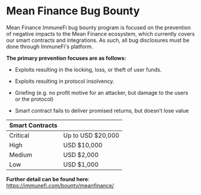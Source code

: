 # Mean Finance Bug Bounty

Mean Finance ImmuneFi bug bounty program is focused on the prevention of negative impacts to the Mean Finance ecosystem, which currently covers our smart contracts and integrations. As such, all bug disclosures must be done through ImmuneFi's platform.

**The primary prevention focuses are as follows:**

- Exploits resulting in the locking, loss, or theft of user funds.

- Exploits resulting in protocol insolvency.

- Griefing (e.g. no profit motive for an attacker, but damage to the users or the protocol)

- Smart contract fails to deliver promised returns, but doesn’t lose value

| **Smart Contracts** |                   |
| ------------------- | ----------------- |
| Critical            | Up to USD $20,000 |
| High                | USD $10,000       |
| Medium              | USD $2,000        |
| Low                 | USD $1,000        |

**Further detail can be found here**: https://immunefi.com/bounty/meanfinance/
